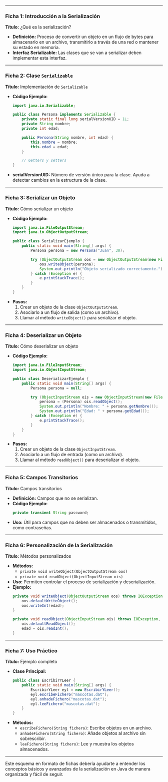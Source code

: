 

---

### Ficha 1: Introducción a la Serialización
**Título:** ¿Qué es la serialización?
- **Definición:** Proceso de convertir un objeto en un flujo de bytes para almacenarlo en un archivo, transmitirlo a través de una red o mantener su estado en memoria.
- **Interfaz Serializable:** Las clases que se van a serializar deben implementar esta interfaz.

---

### Ficha 2: Clase `Serializable`
**Título:** Implementación de `Serializable`
- **Código Ejemplo:**
  ```java
  import java.io.Serializable;

  public class Persona implements Serializable {
      private static final long serialVersionUID = 1L;
      private String nombre;
      private int edad;

      public Persona(String nombre, int edad) {
          this.nombre = nombre;
          this.edad = edad;
      }

      // Getters y setters
  }
  ```
- **serialVersionUID:** Número de versión único para la clase. Ayuda a detectar cambios en la estructura de la clase.

---

### Ficha 3: Serializar un Objeto
**Título:** Cómo serializar un objeto
- **Código Ejemplo:**
  ```java
  import java.io.FileOutputStream;
  import java.io.ObjectOutputStream;

  public class SerializarEjemplo {
      public static void main(String[] args) {
          Persona persona = new Persona("Juan", 30);

          try (ObjectOutputStream oos = new ObjectOutputStream(new FileOutputStream("persona.ser"))) {
              oos.writeObject(persona);
              System.out.println("Objeto serializado correctamente.");
          } catch (Exception e) {
              e.printStackTrace();
          }
      }
  }
  ```
- **Pasos:**
  1. Crear un objeto de la clase `ObjectOutputStream`.
  2. Asociarlo a un flujo de salida (como un archivo).
  3. Llamar al método `writeObject()` para serializar el objeto.

---

### Ficha 4: Deserializar un Objeto
**Título:** Cómo deserializar un objeto
- **Código Ejemplo:**
  ```java
  import java.io.FileInputStream;
  import java.io.ObjectInputStream;

  public class DeserializarEjemplo {
      public static void main(String[] args) {
          Persona persona = null;

          try (ObjectInputStream ois = new ObjectInputStream(new FileInputStream("persona.ser"))) {
              persona = (Persona) ois.readObject();
              System.out.println("Nombre: " + persona.getNombre());
              System.out.println("Edad: " + persona.getEdad());
          } catch (Exception e) {
              e.printStackTrace();
          }
      }
  }
  ```
- **Pasos:**
  1. Crear un objeto de la clase `ObjectInputStream`.
  2. Asociarlo a un flujo de entrada (como un archivo).
  3. Llamar al método `readObject()` para deserializar el objeto.

---

### Ficha 5: Campos Transitorios
**Título:** Campos transitorios
- **Definición:** Campos que no se serializan.
- **Código Ejemplo:**
  ```java
  private transient String password;
  ```
- **Uso:** Útil para campos que no deben ser almacenados o transmitidos, como contraseñas.

---

### Ficha 6: Personalización de la Serialización
**Título:** Métodos personalizados
- **Métodos:**
  - `private void writeObject(ObjectOutputStream oos)`
  - `private void readObject(ObjectInputStream ois)`
- **Uso:** Permiten controlar el proceso de serialización y deserialización.
- **Ejemplo:**
  ```java
  private void writeObject(ObjectOutputStream oos) throws IOException {
      oos.defaultWriteObject();
      oos.writeInt(edad);
  }

  private void readObject(ObjectInputStream ois) throws IOException, ClassNotFoundException {
      ois.defaultReadObject();
      edad = ois.readInt();
  }
  ```

---

### Ficha 7: Uso Práctico
**Título:** Ejemplo completo
- **Clase Principal:**
  ```java
  public class EscribirYLeer {
      public static void main(String[] args) {
          EscribirYLeer eyl = new EscribirYLeer();
          eyl.escribeFichero("mascotas.dat");
          eyl.anhadeFichero("mascotas.dat");
          eyl.leeFichero("mascotas.dat");
      }
  }
  ```
- **Métodos:**
  - `escribeFichero(String fichero)`: Escribe objetos en un archivo.
  - `anhadeFichero(String fichero)`: Añade objetos al archivo sin sobrescribir.
  - `leeFichero(String fichero)`: Lee y muestra los objetos almacenados.

---

Este esquema en formato de fichas debería ayudarte a entender los conceptos básicos y avanzados de la serialización en Java de manera organizada y fácil de seguir.

